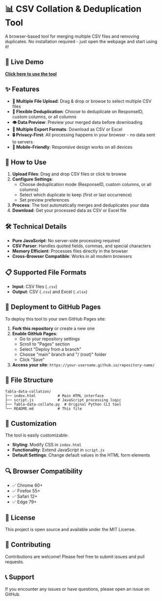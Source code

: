 # 📊 CSV Collation & Deduplication Tool

A browser-based tool for merging multiple CSV files and removing duplicates. No installation required - just open the webpage and start using it!

## 🚀 Live Demo

**[Click here to use the tool](https://your-username.github.io/fabla-data-collation/)**

## ✨ Features

- **📁 Multiple File Upload**: Drag & drop or browse to select multiple CSV files
- **🔧 Flexible Deduplication**: Choose to deduplicate on ResponseID, custom columns, or all columns
- **👁️ Data Preview**: Preview your merged data before downloading
- **💾 Multiple Export Formats**: Download as CSV or Excel
- **🔒 Privacy-First**: All processing happens in your browser - no data sent to servers
- **📱 Mobile-Friendly**: Responsive design works on all devices

## 🎯 How to Use

1. **Upload Files**: Drag and drop CSV files or click to browse
2. **Configure Settings**: 
   - Choose deduplication mode (ResponseID, custom columns, or all columns)
   - Select which duplicate to keep (first or last occurrence)
   - Set preview preferences
3. **Process**: The tool automatically merges and deduplicates your data
4. **Download**: Get your processed data as CSV or Excel file

## 🛠️ Technical Details

- **Pure JavaScript**: No server-side processing required
- **CSV Parser**: Handles quoted fields, commas, and special characters
- **Memory Efficient**: Processes files directly in the browser
- **Cross-Browser Compatible**: Works in all modern browsers

## 📋 Supported File Formats

- **Input**: CSV files (`.csv`)
- **Output**: CSV (`.csv`) and Excel (`.xlsx`)

## 🔧 Deployment to GitHub Pages

To deploy this tool to your own GitHub Pages site:

1. **Fork this repository** or create a new one
2. **Enable GitHub Pages**:
   - Go to your repository settings
   - Scroll to "Pages" section
   - Select "Deploy from a branch"
   - Choose "main" branch and "/ (root)" folder
   - Click "Save"
3. **Access your site**: `https://your-username.github.io/repository-name/`

## 📁 File Structure

```
fabla-data-collation/
├── index.html          # Main HTML interface
├── script.js           # JavaScript processing logic
├── fabla-data-collate.py  # Original Python CLI tool
└── README.md           # This file
```

## 🎨 Customization

The tool is easily customizable:

- **Styling**: Modify CSS in `index.html`
- **Functionality**: Extend JavaScript in `script.js`
- **Default Settings**: Change default values in the HTML form elements

## 🔍 Browser Compatibility

- ✅ Chrome 60+
- ✅ Firefox 55+
- ✅ Safari 12+
- ✅ Edge 79+

## 📝 License

This project is open source and available under the MIT License.

## 🤝 Contributing

Contributions are welcome! Please feel free to submit issues and pull requests.

## 📞 Support

If you encounter any issues or have questions, please open an issue on GitHub.

